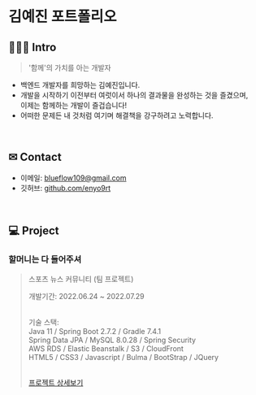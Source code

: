 # 김예진 포트폴리오

## 🙋🏻‍♀️ Intro

> '함께'의 가치를 아는 개발자

- 백엔드 개발자를 희망하는 김예진입니다.
- 개발을 시작하기 이전부터 여럿이서 하나의 결과물을 완성하는 것을 즐겼으며, <br/>이제는 함께하는 개발이 즐겁습니다!
- 어떠한 문제든 내 것처럼 여기며 해결책을 강구하려고 노력합니다.

<br/>

## ✉ Contact

- 이메일: blueflow109@gmail.com
- 깃허브: [github.com/enyo9rt](https://github.com/enyo9rt)

<br/>

## 💻 Project

### 할머니는 다 들어주셔
> 
> 스포츠 뉴스 커뮤니티 (팀 프로젝트)
>
> 개발기간: 2022.06.24 ~ 2022.07.29
>
> <br/>
> 기술 스택:<br/>
> Java 11 / Spring Boot 2.7.2 / Gradle 7.4.1 <br/>
> Spring Data JPA / MySQL 8.0.28 / Spring Security<br/>
> AWS RDS / Elastic Beanstalk / S3 / CloudFront<br/>
> HTML5 / CSS3 /  Javascript / Bulma / BootStrap / JQuery<br/><br/>
> 
> [프로젝트 상세보기](https://github.com/enyo9rt/NewsCommunity-bFinal/tree/portfolio)
